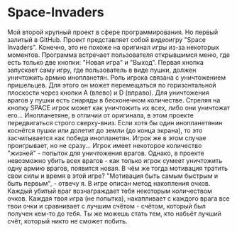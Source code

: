 # Space-Invaders
Мой второй крупный проект в сфере программирования. Но первый залитый в GitHub. 
Проект представляет собой видеоигру "Space Invaders". Конечно, это не похоже на оригинал игры из-за некоторых моментов. 
Программа встречает пользователя открывшимся меню, где есть только две кнопки: "Новая игра" и "Выход". Первая кнопка запускает саму игру, где пользователь в виде пушки, должен уничтожить армию инопланетян. 
Роль игрока связана с уничтожением пришельцев. Для этого он может перемещаться по горизонтальной плоскости через кнопки A (влево) и D (вправо). Для уничтожения врагов у пушки есть снаряды в бесконечном количестве. Стреляя на кнопку SPACE игрок может как уничтожить их всех, либо они уничтожат его...
Инопланетяне, в отличии от оригинала, в этом проекте передвигаться строго сверху-вниз. Если хотя бы один инопланетянин коснётся пушки или долетит до земли (до конца экрана), то это засчитывается как победа инопланетян. Игрок же в этом случае проигрывает, но не сразу...
Игрок имеет некоторое количество "жизней" - попыток для уничтожения врагов. Однако, в проекте невозможно убить всех врагов - как только игрок сумеет уничтожить одну армию врагов, появится новая. В чём же тогда мотивация тратить свои силы и время в этой игре? "Мотивация быть самым быстрым и быть первым", - отвечу я.
В игре описан метод накопления очков. Каждый убитый враг вознаграждает тебя некоторым количеством очков. Каждая твоя игра (не попытка), накапливает с каждого врага все твои очки и сравнивает с лучшим счётом - счётом, который был получен кем-то до тебя. Ты же можешь стать тем, кто набьёт лучший счёт, который никто не сможет побить.
